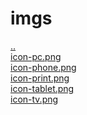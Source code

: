 # imgs 
<a href='https://gabrielryanft.github.io/learning/cursoemvideo/htmlecss/css/medque' target='_self' rel='prev'>..</a><br/>
<a href='https://gabrielryanft.github.io/learning/cursoemvideo/htmlecss/css/medque/imgs/icon-pc.png' target='_blank' rel='next'>icon-pc.png</a><br/>
<a href='https://gabrielryanft.github.io/learning/cursoemvideo/htmlecss/css/medque/imgs/icon-phone.png' target='_blank' rel='next'>icon-phone.png</a><br/>
<a href='https://gabrielryanft.github.io/learning/cursoemvideo/htmlecss/css/medque/imgs/icon-print.png' target='_blank' rel='next'>icon-print.png</a><br/>
<a href='https://gabrielryanft.github.io/learning/cursoemvideo/htmlecss/css/medque/imgs/icon-tablet.png' target='_blank' rel='next'>icon-tablet.png</a><br/>
<a href='https://gabrielryanft.github.io/learning/cursoemvideo/htmlecss/css/medque/imgs/icon-tv.png' target='_blank' rel='next'>icon-tv.png</a><br/>
